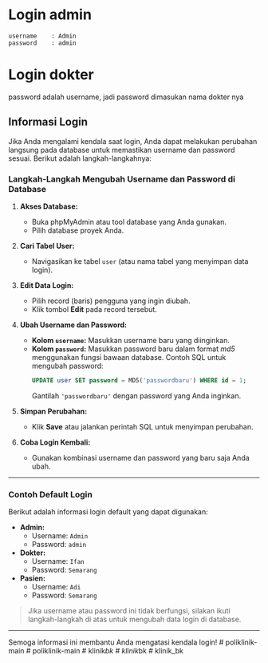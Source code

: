 # Login admin
```
username    : Admin
password    : admin
```

# Login dokter
password adalah username, jadi password dimasukan nama dokter nya

## Informasi Login
Jika Anda mengalami kendala saat login, Anda dapat melakukan perubahan langsung pada database untuk memastikan username dan password sesuai. Berikut adalah langkah-langkahnya:

### Langkah-Langkah Mengubah Username dan Password di Database
1. **Akses Database:**
   - Buka phpMyAdmin atau tool database yang Anda gunakan.
   - Pilih database proyek Anda.

2. **Cari Tabel User:**
   - Navigasikan ke tabel `user` (atau nama tabel yang menyimpan data login).

3. **Edit Data Login:**
   - Pilih record (baris) pengguna yang ingin diubah.
   - Klik tombol **Edit** pada record tersebut.

4. **Ubah Username dan Password:**
   - **Kolom `username`:** Masukkan username baru yang diinginkan.
   - **Kolom `password`:** Masukkan password baru dalam format *md5* menggunakan fungsi bawaan database.
     Contoh SQL untuk mengubah password:
     ```sql
     UPDATE user SET password = MD5('passwordbaru') WHERE id = 1;
     ```
     Gantilah `'passwordbaru'` dengan password yang Anda inginkan.

5. **Simpan Perubahan:**
   - Klik **Save** atau jalankan perintah SQL untuk menyimpan perubahan.

6. **Coba Login Kembali:**
   - Gunakan kombinasi username dan password yang baru saja Anda ubah.

---

### Contoh Default Login
Berikut adalah informasi login default yang dapat digunakan:
- **Admin:**
  - Username: `Admin`
  - Password: `admin`
- **Dokter:**
  - Username: `Ifan`
  - Password: `Semarang`
- **Pasien:**
  - Username: `Adi`
  - Password: `Semarang`

> Jika username atau password ini tidak berfungsi, silakan ikuti langkah-langkah di atas untuk mengubah data login di database.

---

Semoga informasi ini membantu Anda mengatasi kendala login!
#   p o l i k l i n i k - m a i n  
 #   p o l i k l i n i k - m a i n  
 #   k l i n i k _ b k  
 #   k l i n i k _ b k  
 #   k l i n i k _ b k  
 